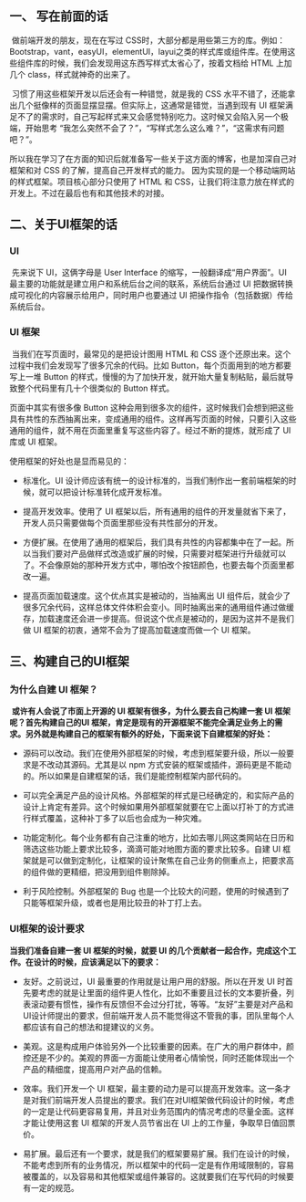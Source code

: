 ## 一、 写在前面的话

​       做前端开发的朋友，现在在写过 CSS时，大部分都是用些第三方的库。例如：Bootstrap，vant，easyUI，elementUI，layui之类的样式库或组件库。在使用这些组件库的时候，我们会发现用这东西写样式太省心了，按着文档给 HTML 上加几个 class，样式就神奇的出来了。

​       习惯了用这些框架开发以后还会有一种错觉，就是我的 CSS 水平不错了，还能拿出几个挺像样的页面显摆显摆。但实际上，这通常是错觉，当遇到现有 UI 框架满足不了的需求时，自己写起样式来又会感觉特别吃力。这时候又会陷入另一个极端，开始思考 “我怎么突然不会了？”，“写样式怎么这么难？”，“这需求有问题吧？”。

​	  所以我在学习了在方面的知识后就准备写一些关于这方面的博客，也是加深自己对框架和对 CSS 的了解，提高自己开发样式的能力。
因为实现的是一个移动端网站的样式框架。项目核心部分只使用了 HTML 和 CSS，让我们将注意力放在样式的开发上。不过在最后也有和其他技术的对接。

##  二、关于UI框架的话
### UI
​       先来说下 UI，这俩字母是 User Interface 的缩写，一般翻译成“用户界面”。UI 最主要的功能就是建立用户和系统后台之间的联系，系统后台通过 UI 把数据转换成可视化的内容展示给用户，同时用户也要通过 UI 把操作指令（包括数据）传给系统后台。

### UI 框架
​      当我们在写页面时，最常见的是把设计图用 HTML 和 CSS 逐个还原出来。这个过程中我们会发现写了很多冗余的代码。比如 Button，每个页面用到的地方都要写上一堆 Button 的样式，慢慢的为了加快开发，就开始大量复制粘贴，最后就导致整个代码里有几十个很类似的 Button 样式。

页面中其实有很多像 Button 这种会用到很多次的组件，这时候我们会想到把这些具有共性的东西抽离出来，变成通用的组件。这样再写页面的时候，只要引入这些通用的组件，就不用在页面里重复写这些内容了。经过不断的提炼，就形成了 UI 库或 UI 框架。

使用框架的好处也是显而易见的：

- 标准化。UI 设计师应该有统一的设计标准的，当我们制作出一套前端框架的时候，就可以把设计标准转化成开发标准。

- 提高开发效率。使用了 UI 框架以后，所有通用的组件的开发量就省下来了，开发人员只需要做每个页面里那些没有共性部分的开发。

- 方便扩展。在使用了通用的框架后，我们具有共性的内容都集中在了一起。所以当我们要对产品做样式改造或扩展的时候，只需要对框架进行升级就可以了。不会像原始的那种开发方式中，哪怕改个按钮颜色，也要去每个页面里都改一遍。

- 提高页面加载速度。这个优点其实是被动的，当抽离出 UI 组件后，就会少了很多冗余代码，这样总体文件体积会变小。同时抽离出来的通用组件通过做缓存，加载速度还会进一步提高。但说这个优点是被动的，是因为这并不是我们做 UI 框架的初衷，通常不会为了提高加载速度而做一个 UI 框架。

## 三、构建自己的UI框架

### 为什么自建 UI 框架？

​      **或许有人会说了市面上开源的 UI 框架有很多，为什么要去自己构建一套 UI 框架呢？首先构建自己的UI 框架，肯定是现有的开源框架不能完全满足业务上的需求。另外就是构建自己的框架有额外的好处，下面来说下自建框架的好处：**

- 源码可以改动。我们在使用外部框架的时候，考虑到框架要升级，所以一般要求是不改动其源码。尤其是以 npm 方式安装的框架或插件，源码更是不能动的。所以如果是自建框架的话，我们是能控制框架内部代码的。

- 可以完全满足产品的设计风格。外部框架的样式是已经确定的，和实际产品的设计上肯定有差异。这个时候如果用外部框架就要在它上面以打补丁的方式进行样式覆盖，这种补丁多了以后也会成为一种灾难。

- 功能定制化。每个业务都有自己注重的地方，比如去哪儿网这类网站在日历和筛选这些功能上要求比较多，滴滴可能对地图方面的要求比较多。自建 UI 框架就是可以做到定制化，让框架的设计聚焦在自己业务的侧重点上，把要求高的组件做的更精细，把没用到组件剔除掉。

- 利于风险控制。外部框架的 Bug 也是一个比较大的问题，使用的时候遇到了只能等框架升级，或者也是用比较丑的补丁打上去。

### UI框架的设计要求

**当我们准备自建一套 UI 框架的时候，就要 UI 的几个贡献者一起合作，完成这个工作。在设计的时候，应该满足以下的要求：**

- 友好。之前说过，UI 最重要的作用就是让用户用的舒服。所以在开发 UI 时首先要考虑的就是让里面的组件更人性化，比如不重要且过长的文本要折叠，列表滚动要有惯性，操作有反馈但不会过分打扰，等等。“友好”主要是对产品和UI设计师提出的要求，但前端开发人员不能觉得这不管我的事，团队里每个人都应该有自己的想法和提建议的义务。

- 美观。这是构成用户体验另外一个比较重要的因素。在广大的用户群体中，颜控还是不少的。美观的界面一方面能让使用者心情愉悦，同时还能体现出一个产品的精细度，提高用户对产品的信赖。

- 效率。我们开发一个 UI 框架，最主要的动力是可以提高开发效率。这一条才是对我们前端开发人员提出的要求。我们在对UI框架做代码设计的时候，考虑的一定是让代码更容易复用，并且对业务范围内的情况考虑的尽量全面。这样才能让使用这套 UI 框架的开发人员节省出在 UI 上的工作量，争取早日值回票价。

- 易扩展。最后还有一个要求，就是我们的框架要易扩展。我们在设计的时候，不能考虑到所有的业务情况，所以框架中的代码一定是有作用域限制的，容易被覆盖的，以及容易和其他框架或组件兼容的。这就要我们在写代码的时候要有一定的规范。
